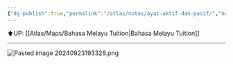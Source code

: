 ```yaml
---
{"dg-publish":true,"permalink":"/atlas/notes/ayat-aktif-dan-pasif/","noteIcon":""}
---
```


⬆️UP: [[Atlas/Maps/Bahasa Melayu Tuition\|Bahasa Melayu Tuition]]

---

![Pasted image 20240923193328.png](/img/user/Atlas/Utilities/Images/Pasted%20image%2020240923193328.png)